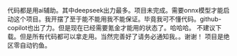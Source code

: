 代码都是用ai辅助。其中deepseek出力最多。项目未完成。需要onnx模型才能启动这个项目。我开摆了至于能不能用我不能保证。毕竟我可不懂代码。github-copilot也出了力。但是现在已经需要氪金才能用的状态了。哈哈哈。
不建议下载。但是所有代码都可以拿走用。当然完善好了请务必通知我。。谢谢！
项目是绝区零自动钓鱼。
